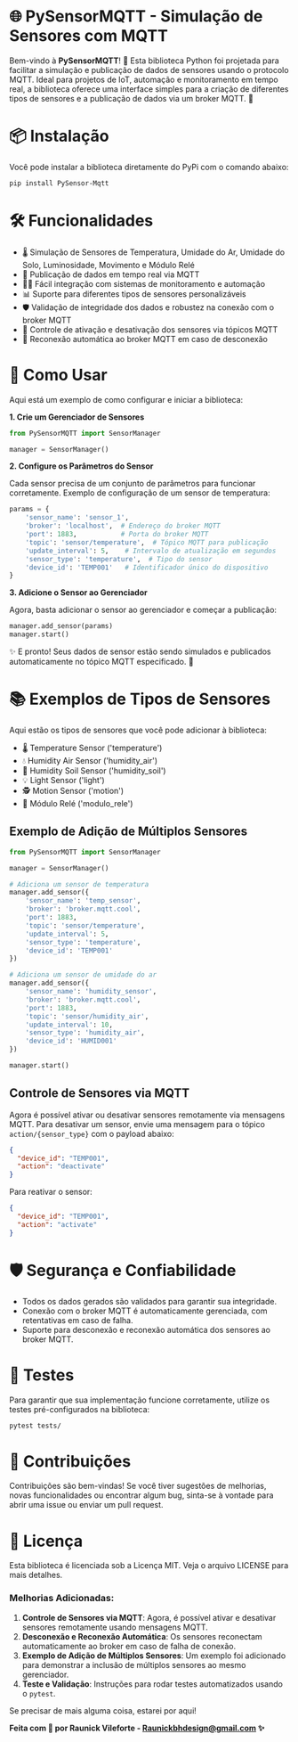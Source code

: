# 🌐 PySensorMQTT - Simulação de Sensores com MQTT

Bem-vindo à **PySensorMQTT**! 🎉 Esta biblioteca Python foi projetada para facilitar a simulação e publicação de dados de sensores usando o protocolo MQTT. Ideal para projetos de IoT, automação e monitoramento em tempo real, a biblioteca oferece uma interface simples para a criação de diferentes tipos de sensores e a publicação de dados via um broker MQTT. 🚀

# 📦 Instalação

Você pode instalar a biblioteca diretamente do PyPi com o comando abaixo:

```bash
pip install PySensor-Mqtt
```

# 🛠️ Funcionalidades

- 🌡️ Simulação de Sensores de Temperatura, Umidade do Ar, Umidade do Solo, Luminosidade, Movimento e Módulo Relé
- 🔄 Publicação de dados em tempo real via MQTT
- 🧑‍💻 Fácil integração com sistemas de monitoramento e automação
- 📊 Suporte para diferentes tipos de sensores personalizáveis
- 🛡️ Validação de integridade dos dados e robustez na conexão com o broker MQTT
- 🚦 Controle de ativação e desativação dos sensores via tópicos MQTT
- 🔄 Reconexão automática ao broker MQTT em caso de desconexão

# 🚀 Como Usar

Aqui está um exemplo de como configurar e iniciar a biblioteca:

**1. Crie um Gerenciador de Sensores**

```python
from PySensorMQTT import SensorManager

manager = SensorManager()
```

**2. Configure os Parâmetros do Sensor**

Cada sensor precisa de um conjunto de parâmetros para funcionar corretamente. Exemplo de configuração de um sensor de temperatura:

```python
params = {
    'sensor_name': 'sensor_1',
    'broker': 'localhost',  # Endereço do broker MQTT
    'port': 1883,           # Porta do broker MQTT
    'topic': 'sensor/temperature',  # Tópico MQTT para publicação
    'update_interval': 5,    # Intervalo de atualização em segundos
    'sensor_type': 'temperature',  # Tipo do sensor
    'device_id': 'TEMP001'   # Identificador único do dispositivo
}
```

**3. Adicione o Sensor ao Gerenciador**

Agora, basta adicionar o sensor ao gerenciador e começar a publicação:

```python
manager.add_sensor(params)
manager.start()
```

✨ E pronto! Seus dados de sensor estão sendo simulados e publicados automaticamente no tópico MQTT especificado. 🚀

# 📚 Exemplos de Tipos de Sensores

Aqui estão os tipos de sensores que você pode adicionar à biblioteca:

- 🌡️ Temperature Sensor ('temperature')
- 💧 Humidity Air Sensor ('humidity_air')
- 🌱 Humidity Soil Sensor ('humidity_soil')
- 💡 Light Sensor ('light')
- 🕵️ Motion Sensor ('motion')
- 🔌 Módulo Relé ('modulo_rele')

## Exemplo de Adição de Múltiplos Sensores
```python
from PySensorMQTT import SensorManager

manager = SensorManager()

# Adiciona um sensor de temperatura
manager.add_sensor({
    'sensor_name': 'temp_sensor',
    'broker': 'broker.mqtt.cool',
    'port': 1883,
    'topic': 'sensor/temperature',
    'update_interval': 5,
    'sensor_type': 'temperature',
    'device_id': 'TEMP001'
})

# Adiciona um sensor de umidade do ar
manager.add_sensor({
    'sensor_name': 'humidity_sensor',
    'broker': 'broker.mqtt.cool',
    'port': 1883,
    'topic': 'sensor/humidity_air',
    'update_interval': 10,
    'sensor_type': 'humidity_air',
    'device_id': 'HUMID001'
})

manager.start()
```

## Controle de Sensores via MQTT

Agora é possível ativar ou desativar sensores remotamente via mensagens MQTT. Para desativar um sensor, envie uma mensagem para o tópico `action/{sensor_type}` com o payload abaixo:

```json
{
  "device_id": "TEMP001",
  "action": "deactivate"
}
```

Para reativar o sensor:

```json
{
  "device_id": "TEMP001",
  "action": "activate"
}
```

# 🛡️ Segurança e Confiabilidade

- Todos os dados gerados são validados para garantir sua integridade.
- Conexão com o broker MQTT é automaticamente gerenciada, com retentativas em caso de falha.
- Suporte para desconexão e reconexão automática dos sensores ao broker MQTT.

# 🧪 Testes

Para garantir que sua implementação funcione corretamente, utilize os testes pré-configurados na biblioteca:

```bash
pytest tests/
```

# 🤝 Contribuições

Contribuições são bem-vindas! Se você tiver sugestões de melhorias, novas funcionalidades ou encontrar algum bug, sinta-se à vontade para abrir uma issue ou enviar um pull request.

# 📄 Licença

Esta biblioteca é licenciada sob a Licença MIT. Veja o arquivo LICENSE para mais detalhes.


### Melhorias Adicionadas:
1. **Controle de Sensores via MQTT**: Agora, é possível ativar e desativar sensores remotamente usando mensagens MQTT.
2. **Desconexão e Reconexão Automática**: Os sensores reconectam automaticamente ao broker em caso de falha de conexão.
3. **Exemplo de Adição de Múltiplos Sensores**: Um exemplo foi adicionado para demonstrar a inclusão de múltiplos sensores ao mesmo gerenciador.
4. **Teste e Validação**: Instruções para rodar testes automatizados usando o `pytest`.

Se precisar de mais alguma coisa, estarei por aqui!


**Feita com 💙 por Raunick Vileforte - Raunickbhdesign@gmail.com ✨**
